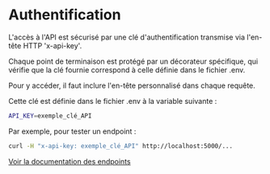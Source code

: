 # Authentification

L'accès à l'API est sécurisé par une clé d'authentification transmise via l'en-tête HTTP 'x-api-key'.

Chaque point de terminaison est protégé par un décorateur spécifique, qui vérifie que la clé fournie correspond à celle définie dans le fichier .env.



Pour y accéder, il faut inclure l'en-tête personnalisé dans chaque requête.

Cette clé est définie dans le fichier .env à la variable suivante :
```bash
API_KEY=exemple_clé_API
```
Par exemple, pour tester un endpoint :
```bash
curl -H "x-api-key: exemple_clé_API" http://localhost:5000/...
```
[Voir la documentation des endpoints](api_endpoints.md)